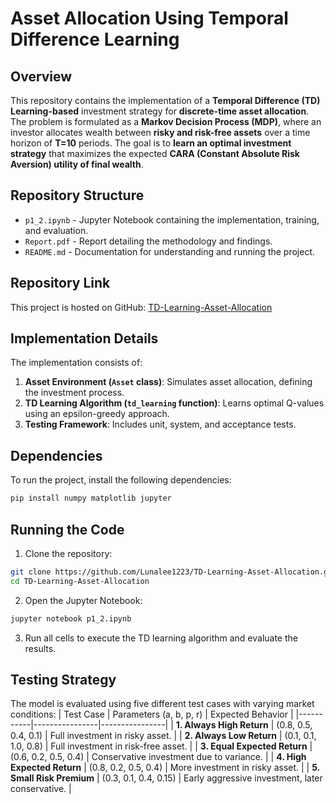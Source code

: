 # Asset Allocation Using Temporal Difference Learning

## Overview
This repository contains the implementation of a **Temporal Difference (TD) Learning-based** investment strategy for **discrete-time asset allocation**. The problem is formulated as a **Markov Decision Process (MDP)**, where an investor allocates wealth between **risky and risk-free assets** over a time horizon of **T=10** periods. The goal is to **learn an optimal investment strategy** that maximizes the expected **CARA (Constant Absolute Risk Aversion) utility of final wealth**.

## Repository Structure
- `p1_2.ipynb` - Jupyter Notebook containing the implementation, training, and evaluation.
- `Report.pdf` - Report detailing the methodology and findings.
- `README.md` - Documentation for understanding and running the project.

## Repository Link
This project is hosted on GitHub:
[TD-Learning-Asset-Allocation](https://github.com/Lunalee1223/TD-Learning-Asset-Allocation.git)

## Implementation Details
The implementation consists of:
1. **Asset Environment (`Asset` class)**: Simulates asset allocation, defining the investment process.
2. **TD Learning Algorithm (`td_learning` function)**: Learns optimal Q-values using an epsilon-greedy approach.
3. **Testing Framework**: Includes unit, system, and acceptance tests.

## Dependencies
To run the project, install the following dependencies:
```bash
pip install numpy matplotlib jupyter
```

## Running the Code
1. Clone the repository:
```bash
git clone https://github.com/Lunalee1223/TD-Learning-Asset-Allocation.git
cd TD-Learning-Asset-Allocation
```
2. Open the Jupyter Notebook:
```bash
jupyter notebook p1_2.ipynb
```
3. Run all cells to execute the TD learning algorithm and evaluate the results.

## Testing Strategy
The model is evaluated using five different test cases with varying market conditions:
| Test Case | Parameters (a, b, p, r) | Expected Behavior |
|-----------|----------------|----------------|
| **1. Always High Return** | (0.8, 0.5, 0.4, 0.1) | Full investment in risky asset. |
| **2. Always Low Return** | (0.1, 0.1, 1.0, 0.8) | Full investment in risk-free asset. |
| **3. Equal Expected Return** | (0.6, 0.2, 0.5, 0.4) | Conservative investment due to variance. |
| **4. High Expected Return** | (0.8, 0.2, 0.5, 0.4) | More investment in risky asset. |
| **5. Small Risk Premium** | (0.3, 0.1, 0.4, 0.15) | Early aggressive investment, later conservative. |


